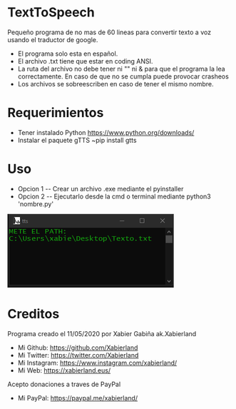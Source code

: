 # TextToSpeech
Pequeño programa de no mas de 60 lineas para convertir texto a voz usando el traductor de google.
- El programa solo esta en español.
- El archivo .txt tiene que estar en coding ANSI.
- La ruta del archivo no debe tener ni "" ni & para que el programa la lea correctamente. En caso de que no se cumpla puede provocar crasheos
- Los archivos se sobreescriben en caso de tener el mismo nombre.

# Requerimientos
- Tener instalado Python https://www.python.org/downloads/
- Instalar el paquete gTTS ~pip install gtts

# Uso
- Opcion 1
-- Crear un archivo .exe mediante el pyinstaller
- Opcion 2
-- Ejecutarlo desde la cmd o terminal mediante python3 'nombre.py'

![](https://raw.githubusercontent.com/Xabierland/TextToSpeech/master/assets/tts.png)

# Creditos
Programa creado el 11/05/2020 por Xabier Gabiña ak.Xabierland

- Mi Github: https://github.com/Xabierland
- Mi Twitter: https://twitter.com/Xabierland
- Mi Instagram: https://www.instagram.com/xabierland/
- Mi Web: https://xabierland.eus/

Acepto donaciones a traves de PayPal
- Mi PayPal: https://paypal.me/xabierland/
